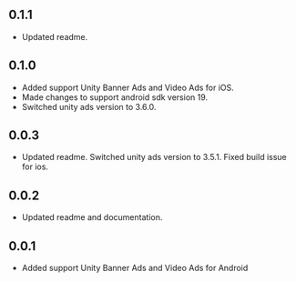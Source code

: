 ## 0.1.1

* Updated readme.

## 0.1.0

* Added support Unity Banner Ads and Video Ads for iOS.
* Made changes to support android sdk version 19.
* Switched unity ads version to 3.6.0.

## 0.0.3

* Updated readme. Switched unity ads version to 3.5.1. Fixed build issue for ios.

## 0.0.2

* Updated readme and documentation.

## 0.0.1

* Added support Unity Banner Ads and Video Ads for Android
